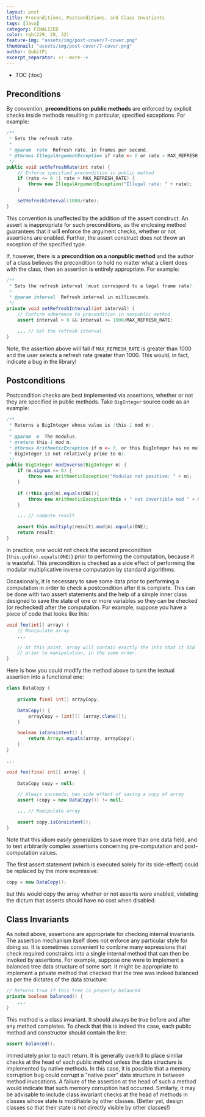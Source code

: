 ```yaml
---
layout: post
title: Preconditions, Postconditions, and Class Invariants
tags: [Java]
category: FINALIZED
color: rgb(229, 28, 32)
feature-img: "assets/img/post-cover/7-cover.png"
thumbnail: "assets/img/post-cover/7-cover.png"
author: QubitPi
excerpt_separator: <!--more-->
---
```


<!--more-->

* TOC
{:toc}

Preconditions
-------------

By convention, **preconditions on public methods** are enforced by explicit checks inside methods resulting in
particular, specified exceptions. For example:

```java
/**
 * Sets the refresh rate.
 *
 * @param  rate  Refresh rate, in frames per second.
 * @throws IllegalArgumentException if rate <= 0 or rate > MAX_REFRESH_RATE.
 */
public void setRefreshRate(int rate) {
    // Enforce specified precondition in public method
    if (rate <= 0 || rate > MAX_REFRESH_RATE) {
        throw new IllegalArgumentException("Illegal rate: " + rate);
    }

    setRefreshInterval(1000/rate);
}
```

This convention is unaffected by the addition of the assert construct. An assert is inappropriate for such
preconditions, as the enclosing method guarantees that it will enforce the argument checks, whether or not assertions
are enabled. Further, the assert construct does not throw an exception of the specified type.

If, however, there is a **precondition on a nonpublic method** and the author of a class believes the precondition to
hold no matter what a client does with the class, then an assertion is entirely appropriate. For example:

```java
/**
 * Sets the refresh interval (must correspond to a legal frame rate).
 *
 * @param interval  Refresh interval in milliseconds.
 */
private void setRefreshInterval(int interval) {
    // Confirm adherence to precondition in nonpublic method
    assert interval > 0 && interval <= 1000/MAX_REFRESH_RATE;

    ... // Set the refresh interval
}
```

Note, the assertion above will fail if `MAX_REFRESH_RATE` is greater than 1000 and the user selects a refresh rate
greater than 1000. This would, in fact, indicate a bug in the library!

Postconditions
--------------

Postcondition checks are best implemented via assertions, whether or not they are specified in public methods. Take
`BigInteger` source code as an example: 

```java
/**
 * Returns a BigInteger whose value is (this-1 mod m).
 *
 * @param  m  The modulus.
 * @return this-1 mod m.
 * @throws ArithmeticException if m <= 0, or this BigInteger has no multiplicative inverse mod m (that is, this
 * BigInteger is not relatively prime to m).
 */
public BigInteger modInverse(BigInteger m) {
    if (m.signum <= 0) {
        throw new ArithmeticException("Modulus not positive: " + m);
    }
    
    if (!this.gcd(m).equals(ONE)){
        throw new ArithmeticException(this + " not invertible mod " + m);
    }

    ... // compute result

    assert this.multiply(result).mod(m).equals(ONE);
    return result;
}
```

In practice, one would not check the second precondition (`this.gcd(m).equals(ONE)`) prior to performing the
computation, because it is wasteful. This precondition is checked as a side effect of performing the modular 
multiplicative inverse computation by standard algorithms.

Occasionally, it is necessary to save some data prior to performing a computation in order to check a postcondition
after it is complete. This can be done with two assert statements and the help of a simple inner class designed to save 
the state of one or more variables so they can be checked (or rechecked) after the computation. For example, suppose you 
have a piece of code that looks like this:

```java
void foo(int[] array) {
    // Manipulate array
    ...

    // At this point, array will contain exactly the ints that it did
    // prior to manipulation, in the same order.
}
```

Here is how you could modify the method above to turn the textual assertion into a functional one:

```java
class DataCopy {
    
    private final int[] arrayCopy;

    DataCopy() {
        arrayCopy = (int[]) (array.clone());
    }

    boolean isConsistent() {
        return Arrays.equals(array, arrayCopy);
    }
}

...

void foo(final int[] array) {
    
    DataCopy copy = null;

    // Always succeeds; has side effect of saving a copy of array
    assert (copy = new DataCopy()) != null;

    ... // Manipulate array

    assert copy.isConsistent();
}
```

Note that this idiom easily generalizes to save more than one data field, and to test arbitrarily complex assertions 
concerning pre-computation and post-computation values.

The first assert statement (which is executed solely for its side-effect) could be replaced by the more expressive:

```java
copy = new DataCopy();
```

but this would copy the array whether or not asserts were enabled, violating the dictum that asserts should have no cost 
when disabled.

Class Invariants
----------------

As noted above, assertions are appropriate for checking internal invariants. The assertion mechanism itself does not 
enforce any particular style for doing so. It is sometimes convenient to combine many expressions that check required 
constraints into a single internal method that can then be invoked by assertions. For example, suppose one were to 
implement a balanced tree data structure of some sort. It might be appropriate to implement a private method that checked 
that the tree was indeed balanced as per the dictates of the data structure:

```java
// Returns true if this tree is properly balanced
private boolean balanced() {
    ...
}
```

This method is a class invariant. It should always be true before and after any method completes. To check that this is 
indeed the case, each public method and constructor should contain the line:

```java
assert balanced();
```

immediately prior to each return. It is generally overkill to place similar checks at the head of each public method 
unless the data structure is implemented by native methods. In this case, it is possible that a memory corruption bug 
could corrupt a "native peer" data structure in between method invocations. A failure of the assertion at the head of
such a method would indicate that such memory corruption had occurred. Similarly, it may be advisable to include class 
invariant checks at the head of methods in classes whose state is modifiable by other classes. (Better yet, design
classes so that their state is not directly visible by other classes!)
